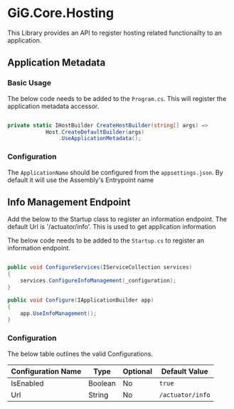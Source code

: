 ﻿# GiG.Core.Hosting

This Library provides an API to register hosting related functionailty to an application.


## Application Metadata

### Basic Usage

The below code needs to be added to the `Program.cs`. This will register the application metadata accessor.


```csharp

private static IHostBuilder CreateHostBuilder(string[] args) =>
            Host.CreateDefaultBuilder(args)
                .UseApplicationMetadata();

```

### Configuration

The `ApplicationName` should be configured from the `appsettings.json`. By default it will use the Assembly's Entrypoint name

## Info Management Endpoint

Add the below to the Startup class to register an information endpoint. The default Url is '/actuator/info'. This is used to get application information 

The below code needs to be added to the `Startup.cs` to register an information endpoint.

```csharp

public void ConfigureServices(IServiceCollection services)
{
	services.ConfigureInfoManagement(_configuration);
}

public void Configure(IApplicationBuilder app)
{           
	app.UseInfoManagement();           
}

```

### Configuration

The below table outlines the valid Configurations.

| Configuration Name  | Type	| Optional | Default Value	  |
|---------------------|---------|----------|------------------|
| IsEnabled			  | Boolean | No	   | `true`		      |
| Url				  | String  | No	   | `/actuator/info` |	